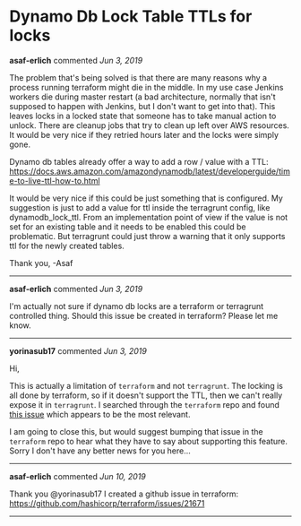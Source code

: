 # Dynamo Db Lock Table TTLs for locks

**asaf-erlich** commented *Jun 3, 2019*

The problem that's being solved is that there are many reasons why a process running terraform might die in the middle. In my use case Jenkins workers die during master restart (a bad architecture, normally that isn't supposed to happen with Jenkins, but I don't want to get into that). This leaves locks in a locked state that someone has to take manual action to unlock. There are cleanup jobs that try to clean up left over AWS resources. It would be very nice if they retried hours later and the locks were simply gone. 

Dynamo db tables already offer a way to add a row / value with a TTL: https://docs.aws.amazon.com/amazondynamodb/latest/developerguide/time-to-live-ttl-how-to.html

It would be very nice if this could be just something that is configured. My suggestion is just to add a value for ttl inside the terragrunt config, like dynamodb_lock_ttl. From an implementation point of view if the value is not set for an existing table and it needs to be enabled this could be problematic. But terragrunt could just throw a warning that it only supports ttl for the newly created tables.

Thank you,
-Asaf
<br />
***


**asaf-erlich** commented *Jun 3, 2019*

I'm actually not sure if dynamo db locks are a terraform or terragrunt controlled thing. Should this issue be created in terraform? Please let me know.
***

**yorinasub17** commented *Jun 3, 2019*

Hi,

This is actually a limitation of `terraform` and not `terragrunt`. The locking is all done by terraform, so if it doesn't support the TTL, then we can't really expose it in `terragrunt`. I searched through the `terraform` repo and found [this issue](https://github.com/hashicorp/terraform/issues/15429) which appears to be the most relevant.

I am going to close this, but would suggest bumping that issue in the `terraform` repo to hear what they have to say about supporting this feature. Sorry I don't have any better news for you here...
***

**asaf-erlich** commented *Jun 10, 2019*

Thank you @yorinasub17 I created a github issue in terraform: https://github.com/hashicorp/terraform/issues/21671
***

